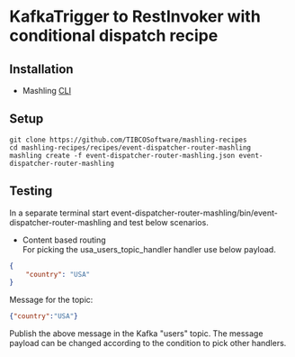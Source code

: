 # KafkaTrigger to RestInvoker with conditional dispatch recipe

## Installation
* Mashling [CLI](https://github.com/TIBCOSoftware/mashling)

## Setup
```
git clone https://github.com/TIBCOSoftware/mashling-recipes
cd mashling-recipes/recipes/event-dispatcher-router-mashling
mashling create -f event-dispatcher-router-mashling.json event-dispatcher-router-mashling
```

## Testing

In a separate terminal start event-dispatcher-router-mashling/bin/event-dispatcher-router-mashling
and test below scenarios.

* Content based routing<br>
For picking the usa_users_topic_handler handler use below payload.

```json
{
	"country": "USA"
}
```
Message for the topic:
```json
{"country":"USA"}
```

Publish the above message in the Kafka "users" topic. The message payload can be changed according to the condition to pick other handlers.
